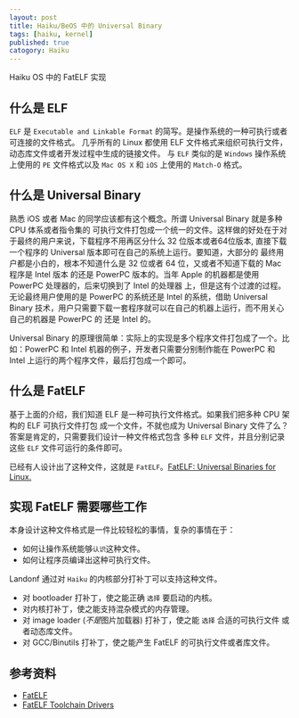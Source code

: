 ```yaml
---
layout: post
title: Haiku/BeOS 中的 Universal Binary
tags: [haiku, kernel]
published: true
catogory: Haiku
---
```


Haiku OS 中的 FatELF 实现

## 什么是 ELF

`ELF` 是 `Executable and Linkable Format` 的简写。是操作系统的一种可执行或者可连接的文件格式。
几乎所有的 Linux 都使用 ELF 文件格式来组织可执行文件，动态库文件或者开发过程中生成的链接文件。
与 `ELF` 类似的是 `Windows` 操作系统上使用的 `PE` 文件格式以及 `Mac OS X` 和 `iOS` 上使用的
`Match-O` 格式。

<!--more-->

## 什么是 Universal Binary

熟悉 iOS 或者 Mac 的同学应该都有这个概念。所谓 Universal Binary 就是多种 CPU 体系或者指令集的
可执行文件打包成一个统一的文件。这样做的好处在于对于最终的用户来说，下载程序不用再区分什么 32
位版本或者64位版本, 直接下载一个程序的 Universal 版本即可在自己的系统上运行。要知道，大部分的
最终用户都是小白的，根本不知道什么是 32 位或者 64 位，又或者不知道下载的 Mac 程序是 Intel 版本
的还是 PowerPC 版本的。当年 Apple 的机器都是使用 PowerPC 处理器的，后来切换到了 Intel 的处理器
上，但是这有个过渡的过程。无论最终用户使用的是 PowerPC 的系统还是 Intel 的系统，借助 Universal
Binary 技术，用户只需要下载一套程序就可以在自己的机器上运行，而不用关心自己的机器是 PowerPC 的
还是 Intel 的。

Universal Binary 的原理很简单：实际上的实现是多个程序文件打包成了一个。比如：PowerPC 和 Intel
机器的例子，开发者只需要分别制作能在 PowerPC 和 Intel 上运行的两个程序文件，最后打包成一个即可。

## 什么是 FatELF

基于上面的介绍，我们知道 ELF 是一种可执行文件格式。如果我们把多种 CPU 架构的 ELF 可执行文件打包
成一个文件，不就也成为 Universal Binary 文件了么？ 答案是肯定的，只需要我们设计一种文件格式包含
多种 `ELF` 文件，并且分别记录这些 `ELF` 文件可运行的条件即可。

已经有人设计出了这种文件，这就是 `FatELF`。[FatELF: Universal Binaries for Linux.](http://icculus.org/fatelf/)

## 实现 FatELF 需要哪些工作

本身设计这种文件格式是一件比较轻松的事情，复杂的事情在于：

- 如何让操作系统能够`认识`这种文件。
- 如何让程序员编译出这种可执行文件。

Landonf 通过对 `Haiku` 的内核部分打补丁可以支持这种文件。

- 对 bootloader 打补丁，使之能正确 `选择` 要启动的内核。
- 对内核打补丁，使之能支持混杂模式的内存管理。
- 对 image loader (*不是*图片加载器) 打补丁，使之能 `选择` 合适的可执行文件 或者动态库文件。
- 对 GCC/Binutils 打补丁，使之能产生 FatELF 的可执行文件或者库文件。

## 参考资料

- [FatELF](http://icculus.org/fatelf/)
- [FatELF Toolchain Drivers](http://landonf.bikemonkey.org/2012/12/index.html)


